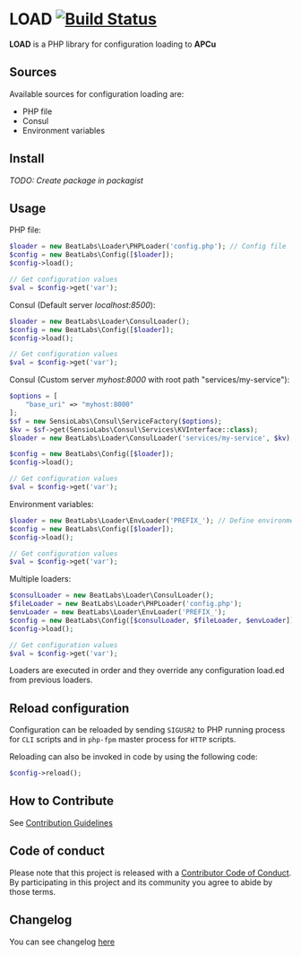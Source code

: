# LOAD [![Build Status](https://travis-ci.com/taxibeat/load.svg?token=8cbpgLNGBxrmyFqzy42T&branch=master)](https://travis-ci.com/taxibeat/load)

**LOAD** is a PHP library for configuration loading to **APCu**

## Sources

Available sources for configuration loading are:

- PHP file
- Consul
- Environment variables

## Install

*TODO: Create package in packagist*

## Usage

PHP file:

```php
$loader = new BeatLabs\Loader\PHPLoader('config.php'); // Config file
$config = new BeatLabs\Config([$loader]);
$config->load();

// Get configuration values
$val = $config->get('var');
```

Consul (Default server *localhost:8500*):

```php
$loader = new BeatLabs\Loader\ConsulLoader();
$config = new BeatLabs\Config([$loader]);
$config->load();

// Get configuration values
$val = $config->get('var');
```

Consul (Custom server *myhost:8000* with root path "services/my-service"):

```php
$options = [
    "base_uri" => "myhost:8000"
];
$sf = new SensioLabs\Consul\ServiceFactory($options);
$kv = $sf->get(SensioLabs\Consul\Services\KVInterface::class);
$loader = new BeatLabs\Loader\ConsulLoader('services/my-service', $kv);

$config = new BeatLabs\Config([$loader]);
$config->load();

// Get configuration values
$val = $config->get('var');
```

Environment variables:

```php
$loader = new BeatLabs\Loader\EnvLoader('PREFIX_'); // Define environment variables prefix to be loaded
$config = new BeatLabs\Config([$loader]);
$config->load();

// Get configuration values
$val = $config->get('var');

```

Multiple loaders:
```php
$consulLoader = new BeatLabs\Loader\ConsulLoader();
$fileLoader = new BeatLabs\Loader\PHPLoader('config.php');
$envLoader = new BeatLabs\Loader\EnvLoader('PREFIX_');
$config = new BeatLabs\Config([$consulLoader, $fileLoader, $envLoader]);
$config->load();

// Get configuration values
$val = $config->get('var');
```

Loaders are executed in order and they override any configuration load.ed from previous loaders.

## Reload configuration

Configuration can be reloaded by sending `SIGUSR2` to PHP running process for `CLI` scripts and in `php-fpm` master process for  `HTTP` scripts.

Reloading can also be invoked in code by using the following code:

```php
$config->reload();
```

## How to Contribute

See [Contribution Guidelines](CONTRIBUTE.md)

## Code of conduct

Please note that this project is released with a [Contributor Code of Conduct](CODE_OF_CONDUCT.md). By participating in this project and its community you agree to abide by those terms.

## Changelog

You can see changelog [here](CHANGELOG.md)